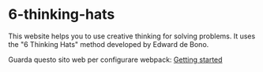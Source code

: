 # 6-thinking-hats
This website helps you to use creative thinking for solving problems. It uses the "6 Thinking Hats" method developed by Edward de Bono.

Guarda questo sito web per configurare webpack: [Getting started](https://webpack.js.org/guides/getting-started/)
